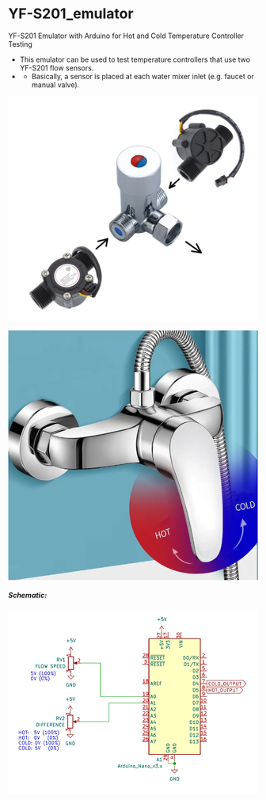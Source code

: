 # YF-S201_emulator
YF-S201 Emulator with Arduino for Hot and Cold Temperature Controller Testing

- This emulator can be used to test temperature controllers that use two YF-S201 flow sensors.
- - Basically, a sensor is placed at each water mixer inlet (e.g. faucet or manual valve).

![img](https://raw.githubusercontent.com/rtek1000/YF-S201_emulator/refs/heads/main/YF-S201_water_mixer.png)

![img](https://raw.githubusercontent.com/rtek1000/YF-S201_emulator/refs/heads/main/Water_mixer_tap.png)

##### Schematic:
![img](https://raw.githubusercontent.com/rtek1000/YF-S201_emulator/refs/heads/main/YF-S201_emulator.png)

